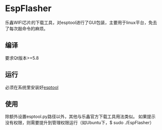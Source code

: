 # EspFlasher
乐鑫WIFI芯片的下载工具，对esptool进行了GUI包装，主要用于linux平台，免去了每次敲命令的麻烦。

## 编译
要求Qt版本>=5.8

## 运行
必须在系统里安装好[esptool](https://github.com/espressif/esptool)

## 使用
除额外设置esptool.py路径以外，其他与乐鑫官方下载工具用法类似。
如果提示没有权限，则需要提升到管理权限运行（如Ubuntu下，$ sudo ./EspFlasher）
